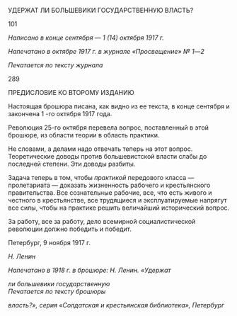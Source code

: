 УДЕРЖАТ ЛИ БОЛЬШЕВИКИ ГОСУДАРСТВЕННУЮ ВЛАСТЬ?

  

101

  

  

_Написано в конце сентября_ — _1 (14) октября 1917 г._

_Напечатано в октябре 1917 г. в журнале «Просвещение» № 1_—_2_

  

_Печатается по тексту журнала_

  

289

ПРЕДИСЛОВИЕ КО ВТОРОМУ ИЗДАНИЮ

Настоящая брошюра писана, как видно из ее текста, в конце сентября и закончена 1 -го октября 1917 года.

Революция 25-го октября перевела вопрос, поставленный в этой брошюре, из облас­ти теории в область практики.

Не словами, а делами надо отвечать теперь на этот вопрос. Теоретические доводы против большевистской власти слабы до последней степени. Эти доводы разбиты.

Задача теперь в том, чтобы _практикой_ передового класса — пролетариата — дока­зать жизненность рабочего и крестьянского правительства. Все сознательные рабочие, все, что есть живого и честного в крестьянстве, все трудящиеся и эксплуатируемые на­прягут все силы, чтобы на практике решить величайший исторический вопрос.

За работу, все за работу, дело всемирной социалистической революции должно по­бедить и победит.

Петербург, 9 ноября 1917 г.

_Н. Ленин_

_Напечатано в 1918 г. в брошюре: Н. Ленин. «Удержат_

_ли большевики государственную_                                                     _Печатается по тексту брошюры_

_власть?», серия «Солдатская и_ _крестьянская библиотека»,_ _Петербург_